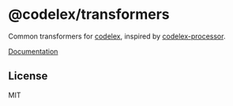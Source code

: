 # @codelex/transformers

Common transformers for [codelex](https://github.com/deepcode-ai/codelex), inspired by [codelex-processor](https://github.com/innocenzi/codelex-processor).

[Documentation](https://codelex.style/packages/transformers)

## License

MIT
